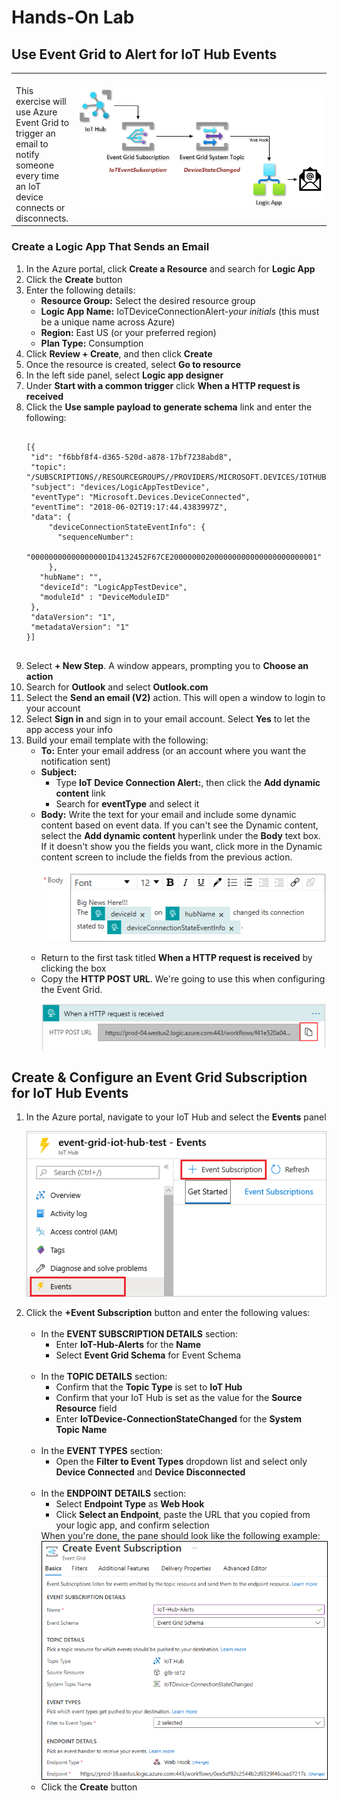 <h1>Hands-On Lab</h1>

<h2>Use Event Grid to Alert for IoT Hub Events</h2>
<table>
<tr>
<td width="20%" valign="top"><br>This exercise will use Azure Event Grid to trigger an email to notify someone every time an IoT device connects or disconnects.</td>
<td>

![EventGridDiagram](./images/EventGridDiagram.png) 

</td>
</tr>
</table>
<p>
<h3>Create a Logic App That Sends an Email</h3>
<ol>
  <li>In the Azure portal, click <b>Create a Resource</b> and search for <b>Logic App</b>
  <li>Click the <b>Create</b> button
  <li>Enter the following details:
    <ul>
      <li><b>Resource Group:</b>  Select the desired resource group
      <li><b>Logic App Name:</b>  IoTDeviceConnectionAlert-<i>your initials</i>  (this must be a unique name across Azure)
      <li><b>Region:</b>  East US (or your preferred region)
      <li><b>Plan Type:</b> Consumption
    </ul>
  <li>Click <b>Review + Create</b>, and then click <b>Create</b>
  <li>Once the resource is created, select <b>Go to resource</b>
  <li>In the left side panel, select <b>Logic app designer</b>
  <li>Under <b>Start with a common trigger</b> click <b>When a HTTP request is received</b>
  <li>Click the <b>Use sample payload to generate schema</b> link and enter the following:
    <pre><code class="lang-azurecli" title="JSON">
[{  
 "id": "f6bbf8f4-d365-520d-a878-17bf7238abd8",
 "topic": "/SUBSCRIPTIONS/<azure subscription ID>/RESOURCEGROUPS/<resource group name>/PROVIDERS/MICROSOFT.DEVICES/IOTHUBS/<hub name>",
 "subject": "devices/LogicAppTestDevice",
 "eventType": "Microsoft.Devices.DeviceConnected",
 "eventTime": "2018-06-02T19:17:44.4383997Z",
 "data": {
     "deviceConnectionStateEventInfo": {
       "sequenceNumber":
         "000000000000000001D4132452F67CE200000002000000000000000000000001"
     },
   "hubName": "<hub name>",
   "deviceId": "LogicAppTestDevice",
   "moduleId" : "DeviceModuleID"
 }, 
 "dataVersion": "1",
 "metadataVersion": "1"
}]
 </code></pre>
 <li>Select <b>+ New Step</b>. A window appears, prompting you to <b>Choose an action</b>
 <li>Search for <b>Outlook</b> and select <b>Outlook.com</b>
 <li>Select the <b>Send an email (V2)</b> action.  This will open a window to login to your account
 <li>Select <b>Sign in</b> and sign in to your email account. Select <b>Yes</b> to let the app access your info
 <li>Build your email template with the following:
 <ul>
   <li><b>To:</b> Enter your email address (or an account where you want the notification sent)
   <li><b>Subject:</b>
   <ul>
     <li>Type <b>IoT Device Connection Alert:</b>, then click the <b>Add dynamic content</b> link
     <li>Search for <b>eventType</b> and select it
   </ul>
 <li><b>Body:</b> Write the text for your email and include some dynamic content based on event data. If you can't see the Dynamic content, select the <b>Add dynamic content</b> hyperlink under the <b>Body</b> text box. If it doesn't show you the fields you want, click more in the Dynamic content screen to include the fields from the previous action.
 
 ![AlertEmailBody](./images/IoTDeviceConnectionStateAlert-Body.png)
 
 <li>Return to the first task titled <b>When a HTTP request is received</b> by clicking the box
 <li>Copy the <b>HTTP POST URL</b>.  We're going to use this when configuring the Event Grid.
 
 ![WebHookURL](./images/HTTPWebHook-URL.png)
 
</ol>
<h2>Create & Configure an Event Grid Subscription for IoT Hub Events</h2>
<ol>
<li>In the Azure portal, navigate to your IoT Hub and select the <b>Events</b> panel

![IoTHubEventGrid](./images/IotHub-EventGridSubscription.png)

<li>Click the <b>+Event Subscription</b> button and enter the following values:
<ul><br>
  <li>In the <b>EVENT SUBSCRIPTION DETAILS</b> section:
  <ul>
    <li>Enter <b>IoT-Hub-Alerts</b> for the <b>Name</b>
    <li>Select <b>Event Grid Schema</b> for </b>Event Schema</b>
  </ul><br>
  <li>In the <b>TOPIC DETAILS</b> section:
  <ul>
    <li>Confirm that the <b>Topic Type</b> is set to <b>IoT Hub</b>
    <li>Confirm that your IoT Hub is set as the value for the <b>Source Resource</b> field
    <li>Enter <b>IoTDevice-ConnectionStateChanged</b> for the <b>System Topic Name</b>
  </ul><br>
  <li>In the <b>EVENT TYPES</b> section:
  <ul>
    <li>Open the <b>Filter to Event Types</b> dropdown list and select only <b>Device Connected</b> and <b>Device Disconnected</b>
  </ul><br>
  <li>In the <b>ENDPOINT DETAILS</b> section:
  <ul>
    <li>Select <b>Endpoint Type</b> as <b>Web Hook</b>
    <li>Click <b>Select an Endpoint</b>, paste the URL that you copied from your logic app, and confirm selection
  </ul>
  When you're done, the pane should look like the following example:
  <img src="./images/CreateEventSubscription.png" style="border:1px solid black">
  <li>Click the <b>Create</b> button
</li>
    
    
  

